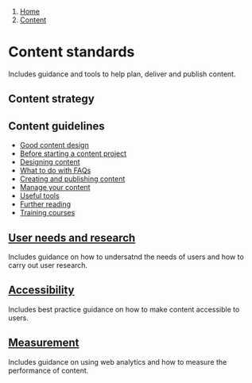 1.  [Home](/docs/core/contents)
2.  [Content](#)

# Content standards

Includes guidance and tools to help plan, deliver and publish content.

## Content strategy

## Content guidelines

*   [Good content design](good-content-design)
*   [Before starting a content project](before-starting-a-content-project)
*   [Designing content](designing-content)
*   [What to do with FAQs](what-to-do-with-faqs)
*   [Creating and publishing content](creating-and-publishing-content)
*   [Manage your content](manage-your-content)
*   [Useful tools](useful-tools)
*   [Further reading](content-design-further-reading)
*   [Training courses](training-courses)

## [User needs and research](/docs/core/users/user-need)
Includes guidance on how to undersatnd the needs of users and how to carry out user research.

## [Accessibility](/docs/core/accessibility/overview)
Includes best practice guidance on how to make content accessible to users.

## [Measurement](/docs/core/measurement/overview)
Includes guidance on using web analytics and how to measure the performance of content.

